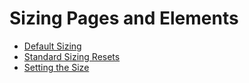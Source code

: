 # Sizing Pages and Elements

- [Default Sizing](https://janegca.github.io/examples/css/sizing/defaults.html)
- [Standard Sizing Resets](https://janegca.github.io/examples/css/sizing/resets.html)
- [Setting the Size](https://janegca.github.io/examples/css/sizing/set-size.html)

